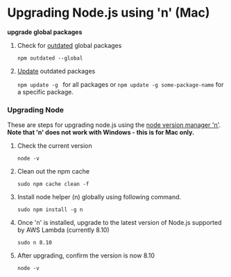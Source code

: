Upgrading Node.js using 'n' (Mac) 
===

**upgrade global packages**

1. Check for [outdated](https://docs.npmjs.com/cli/outdated) global packages 

    `npm outdated --global` 

2. [Update](https://docs.npmjs.com/cli/update) outdated packages

   `npm update -g ` for all packages or `npm update -g some-package-name` for a specific package.

### Upgrading Node

These are steps for upgrading node.js using the [node version manager 'n'](https://github.com/tj/n). **Note that 'n' does not work with Windows - this is for Mac only.**

1. Check the current version

   `node -v`

2. Clean out the npm cache

   `sudo npm cache clean -f`

3. Install node helper (n) globally using following command.

   `sudo npm install -g n`

4. Once 'n' is installed, upgrade to the latest version of Node.js supported by AWS Lambda (currently 8.10)

   `sudo n 8.10`

5. After upgrading, confirm the version is now 8.10

   `node -v`


